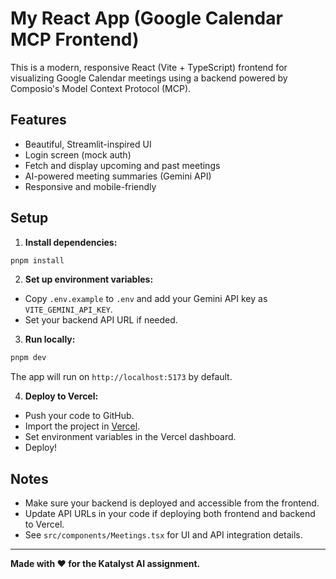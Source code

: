 # My React App (Google Calendar MCP Frontend)

This is a modern, responsive React (Vite + TypeScript) frontend for visualizing Google Calendar meetings using a backend powered by Composio's Model Context Protocol (MCP).

## Features
- Beautiful, Streamlit-inspired UI
- Login screen (mock auth)
- Fetch and display upcoming and past meetings
- AI-powered meeting summaries (Gemini API)
- Responsive and mobile-friendly

## Setup

1. **Install dependencies:**
  ```sh
  pnpm install
  ```
2. **Set up environment variables:**
  - Copy `.env.example` to `.env` and add your Gemini API key as `VITE_GEMINI_API_KEY`.
  - Set your backend API URL if needed.

3. **Run locally:**
  ```sh
  pnpm dev
  ```
  The app will run on `http://localhost:5173` by default.

4. **Deploy to Vercel:**
  - Push your code to GitHub.
  - Import the project in [Vercel](https://vercel.com/).
  - Set environment variables in the Vercel dashboard.
  - Deploy!

## Notes
- Make sure your backend is deployed and accessible from the frontend.
- Update API URLs in your code if deploying both frontend and backend to Vercel.
- See `src/components/Meetings.tsx` for UI and API integration details.

---

**Made with ❤️ for the Katalyst AI assignment.**
